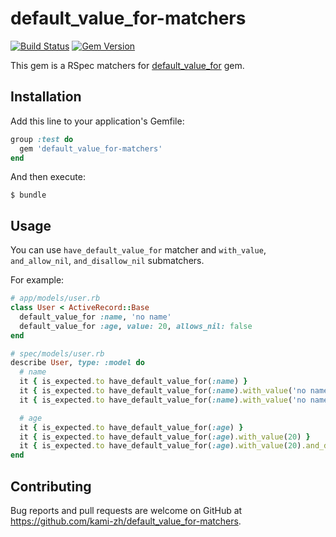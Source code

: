 # default_value_for-matchers

[![Build Status](https://travis-ci.org/kami-zh/default_value_for-matchers.svg)](https://travis-ci.org/kami-zh/default_value_for-matchers)
[![Gem Version](https://badge.fury.io/rb/default_value_for-matchers.svg)](http://badge.fury.io/rb/default_value_for-matchers)

This gem is a RSpec matchers for [default_value_for](https://github.com/FooBarWidget/default_value_for) gem.

## Installation

Add this line to your application's Gemfile:

```ruby
group :test do
  gem 'default_value_for-matchers'
end
```

And then execute:

```
$ bundle
```

## Usage

You can use `have_default_value_for` matcher and `with_value`, `and_allow_nil`, `and_disallow_nil` submatchers.

For example:

```ruby
# app/models/user.rb
class User < ActiveRecord::Base
  default_value_for :name, 'no name'
  default_value_for :age, value: 20, allows_nil: false
end

# spec/models/user.rb
describe User, type: :model do
  # name
  it { is_expected.to have_default_value_for(:name) }
  it { is_expected.to have_default_value_for(:name).with_value('no name') }
  it { is_expected.to have_default_value_for(:name).with_value('no name').and_allow_nil }

  # age
  it { is_expected.to have_default_value_for(:age) }
  it { is_expected.to have_default_value_for(:age).with_value(20) }
  it { is_expected.to have_default_value_for(:age).with_value(20).and_disallow_nil }
end
```

## Contributing

Bug reports and pull requests are welcome on GitHub at https://github.com/kami-zh/default_value_for-matchers.
